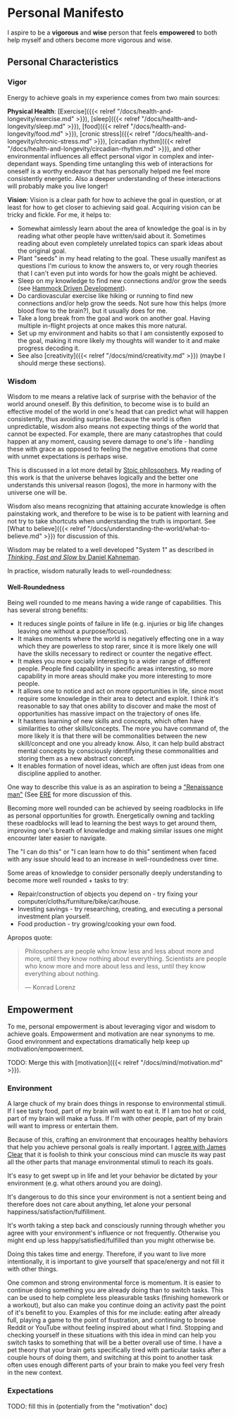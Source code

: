 # Personal Manifesto

I aspire to be a **vigorous** and **wise** person that feels **empowered** to
both help myself and others become more vigorous and wise.

## Personal Characteristics

### Vigor

Energy to achieve goals in my experience comes from two main sources:

**Physical Health**: [Exercise]({{< relref
"/docs/health-and-longevity/exercise.md" >}}), [sleep]({{< relref
"/docs/health-and-longevity/sleep.md" >}}), [food]({{< relref
"/docs/health-and-longevity/food.md" >}}), [cronic stress]({{< relref
"/docs/health-and-longevity/chronic-stress.md" >}}), [circadian rhythm]({{<
relref "/docs/health-and-longevity/circadian-rhythm.md" >}}), and other
environmental influences all effect personal vigor in complex and
inter-dependant ways.  Spending time untangling this web of interactions for
oneself is a worthy endeavor that has personally helped me feel more
consistently energetic.  Also a deeper understanding of these interactions will
probably make you live longer!

**Vision**: Vision is a clear path for how to achieve the goal in question, or
at least for how to get closer to achieving said goal.  Acquiring vision can be
tricky and fickle.  For me, it helps to:

 - Somewhat aimlessly learn about the area of knowledge the goal is in by
   reading what other people have written/said about it.  Sometimes reading
   about even completely unrelated topics can spark ideas about the original
   goal.
 - Plant "seeds" in my head relating to the goal.  These usually manifest as
   questions I'm curious to know the answers to, or very rough theories that I
   can't even put into words for how the goals might be achieved.
 - Sleep on my knowledge to find new connections and/or grow the seeds (see
   [Hammock Driven Development](https://www.youtube.com/watch?v=f84n5oFoZBc)).
 - Do cardiovascular exercise like hiking or running to find new connections
   and/or help grow the seeds.  Not sure how this helps (more blood flow to the
   brain?), but it usually does for me.
 - Take a long break from the goal and work on another goal.  Having multiple
   in-flight projects at once makes this more natural.
 - Set up my environment and habits so that I am consistently exposed to the
   goal, making it more likely my thoughts will wander to it and make progress
   decoding it.
 - See also [creativity]({{< relref "/docs/mind/creativity.md" >}}) (maybe I
   should merge these sections).

### Wisdom

Wisdom to me means a relative lack of surprise with the behavior of the world
around oneself.  By this definition, to become wise is to build an effective
model of the world in one's head that can predict what will happen
consistently, thus avoiding surprise.  Because the world is often
unpredictable, wisdom also means not expecting things of the world that cannot
be expected.  For example, there are many catastrophes that could happen at any
moment, causing severe damage to one's life - handling these with grace as
opposed to feeling the negative emotions that come with unmet expectations is
perhaps wise.

This is discussed in a lot more detail by [Stoic
philosophers](https://en.wikipedia.org/wiki/Stoicism).  My reading of this work
is that the universe behaves logically and the better one understands this
universal reason (logos), the more in harmony with the universe one will be.

Wisdom also means recognizing that attaining accurate knowledge is often
painstaking work, and therefore to be wise is to be patient with learning and
not try to take shortcuts when understanding the truth is important.  See [What
to believe]({{< relref "/docs/understanding-the-world/what-to-believe.md" >}})
for discussion of this.

Wisdom may be related to a well developed "System 1" as described in
[_Thinking, Fast and Slow_ by Daniel
Kahneman](https://en.wikipedia.org/wiki/Thinking,_Fast_and_Slow).

In practice, wisdom naturally leads to well-roundedness:

#### Well-Roundedness

Being well rounded to me means having a wide range of capabilities.  This has
several strong benefits:

 - It reduces single points of failure in life (e.g. injuries or big life
   changes leaving one without a purpose/focus).
 - It makes moments where the world is negatively effecting one in a way which
   they are powerless to stop rarer, since it is more likely one will have the
   skills necessary to redirect or counter the negative effect.
 - It makes you more socially interesting to a wider range of different people.
   People find capability in specific areas interesting, so more capability in
   more areas should make you more interesting to more people.
 - It allows one to notice and act on more opportunities in life, since most
   require some knowledge in their area to detect and exploit. I think it's
   reasonable to say that ones ability to discover and make the most of
   opportunities has massive impact on the trajectory of ones life.
 - It hastens learning of new skills and concepts, which often have
   similarities to other skills/concepts.  The more you have command of, the
   more likely it is that there will be commonalities between the new
   skill/concept and one you already know. Also, it can help build abstract
   mental concepts by consciously identifying these commonalities and storing
   them as a new abstract concept.
 - It enables formation of novel ideas, which are often just ideas from one
   discipline applied to another.

One way to describe this value is as an aspiration to being a ["Renaissance
man"](https://en.wikipedia.org/wiki/Polymath) (See
[ERE](https://wiki.earlyretirementextreme.com/wiki/What_is_ERE%3F) for more
discussion of this.

Becoming more well rounded can be achieved by seeing roadblocks in life as
personal opportunities for growth. Energetically owning and tackling these
roadblocks will lead to learning the best ways to get around them, improving
one's breath of knowledge and making similar issues one might encounter later
easier to navigate.

The "I can do this" or "I can learn how to do this" sentiment when faced with
any issue should lead to an increase in well-roundedness over time.

Some areas of knowledge to consider personally deeply understanding to become
more well rounded + tasks to try:

 - Repair/construction of objects you depend on - try fixing your
   computer/cloths/furniture/bike/car/house.
 - Investing savings - try researching, creating, and executing a personal
   investment plan yourself.
 - Food production - try growing/cooking your own food.

Apropos quote:

>Philosophers are people who know less and less about more and more, until they
know nothing about everything. Scientists are people who know more and more
about less and less, until they know everything about nothing.
>
>― Konrad Lorenz


## Empowerment

To me, personal empowerment is about leveraging vigor and wisdom to achieve
goals.  Empowerment and motivation are near synonyms to me.  Good environment
and expectations dramatically help keep up motivation/empowerment.

TODO: Merge this with [motivation]({{< relref "/docs/mind/motivation.md" >}}).

### Environment

A large chuck of my brain does things in response to environmental stimuli. If
I see tasty food, part of my brain will want to eat it. If I am too hot or
cold, part of my brain will make a fuss. If I'm with other people, part of my
brain will want to impress or entertain them. 

Because of this, crafting an environment that encourages healthy behaviors that
help you achieve personal goals is really important. I [agree with James
Clear](https://jamesclear.com/atomic-habits) that it is foolish to think your
conscious mind can muscle its way past all the other parts that manage
environmental stimuli to reach its goals.

It's easy to get swept up in life and let your behavior be dictated by your
environment (e.g. what others around you are doing).

It's dangerous to do this since your environment is not a sentient being and
therefore does not care about anything, let alone your personal
happiness/satisfaction/fulfillment.

It's worth taking a step back and consciously running through whether you agree
with your environment's influence or not frequently.  Otherwise you might end
up less happy/satisfied/fulfilled than you might otherwise be.

Doing this takes time and energy.  Therefore, if you want to live more
intentionally, it is important to give yourself that space/energy and not fill
it with other things.

One common and strong environmental force is momentum. It is easier to continue
doing something you are already doing than to switch tasks. This can be used to
help complete less pleasurable tasks (finishing homework or a workout), but
also can make you continue doing an activity past the point of it's benefit to
you.  Examples of this for me include: eating after already full, playing a
game to the point of frustration, and continuing to browse Reddit or YouTube
without feeling inspired about what I find. Stopping and checking yourself in
these situations with this idea in mind can help you switch tasks to something
that will be a better overall use of time.  I have a pet theory that your brain
gets specifically tired with particular tasks after a couple hours of doing
them, and switching at this point to another task often uses enough different
parts of your brain to make you feel very fresh in the new context.


### Expectations

TODO: fill this in (potentially from the "motivation" doc)
